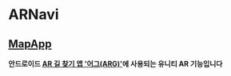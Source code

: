 # ARNavi

## [MapApp](https://github.com/Mosiggang/MapApp)
**안드로이드 [AR 길 찾기 앱 '어그(ARG)'](https://github.com/Mosiggang/MapApp)에 사용되는 유니티 AR 기능입니다**
